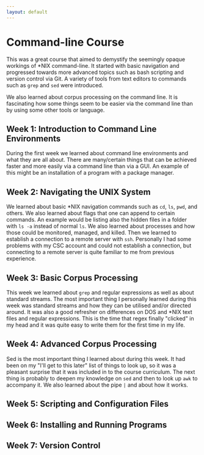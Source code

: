 ```yaml
---
layout: default
---
```


# Command-line Course

This was a great course that aimed to demystify the seemingly opaque workings of \*NIX command-line. It started with basic navigation and progressed towards more advanced topics such as bash scripting and version control via Git. A variety of tools from text editors to commands such as `grep` and `sed` were introduced.

We also learned about corpus processing on the command line. It is fascinating how some things seem to be easier via the command line than by using some other tools or language. 

## Week 1: Introduction to Command Line Environments
During the first week we learned about command line environments and what they are all about. There are many/certain things that can be achieved faster and more easily via a command line than via a GUI. An example of this might be an installation of a program with a package manager.


## Week 2: Navigating the UNIX System
We learned about basic \*NIX navigation commands such as `cd`, `ls`, `pwd`, and others. We also learned about flags that one can append to certain commands. An example would be listing also the hidden files in a folder with `ls -a` instead of normal `ls`. We also learned about processes and how those could be monitored, managed, and killed. Then we learned to establish a connection to a remote server with `ssh`. Personally I had some problems with my CSC account and could not establish a connection, but connecting to a remote server is quite familiar to me from previous experience.


## Week 3: Basic Corpus Processing
This week we learned about `grep` and regular expressions as well as about standard streams. The most important thing I personally learned during this week was standard streams and how they can be utilised and/or directed around. It was also a good refresher on differences on DOS and \*NIX text files and regular expressions. This is the time that regex finally "clicked" in my head and it was quite easy to write them for the first time in my life.


## Week 4: Advanced Corpus Processing
Sed is the most important thing I learned about during this week. It had been on my "I'll get to this later" list of things to look up, so it was a pleasant surprise that it was included in to the course curriculum. The next thing is probably to deepen my knowledge on `sed` and then to look up `awk` to accompany it. We also learned about the pipe `|` and about how it works.



## Week 5: Scripting and Configuration Files


## Week 6: Installing and Running Programs


## Week 7: Version Control


